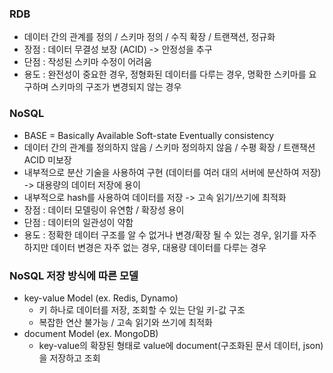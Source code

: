 ### RDB
- 데이터 간의 관계를 정의 / 스키마 정의 / 수직 확장 / 트랜잭션, 정규화
- 장점 : 데이터 무결성 보장 (ACID) -> 안정성을 추구
- 단점 : 작성된 스키마 수정이 어려움
- 용도 : 완전성이 중요한 경우, 정형화된 데이터를 다루는 경우, 명확한 스키마를 요구하며 스키마의 구조가 변경되지 않는 경우

### NoSQL
- BASE = Basically Available Soft-state Eventually consistency
- 데이터 간의 관계를 정의하지 않음 / 스키마 정의하지 않음 / 수평 확장 / 트랜잭션 ACID 미보장
- 내부적으로 분산 기술을 사용하여 구현 (데이터를 여러 대의 서버에 분산하여 저장) -> 대용량의 데이터 저장에 용이
- 내부적으로 hash를 사용하여 데이터를 저장 -> 고속 읽기/쓰기에 최적화
- 장점 : 데이터 모델링이 유연함 / 확장성 용이
- 단점 : 데이터의 일관성이 약함
- 용도 : 정확한 데이터 구조를 알 수 없거나 변경/확장 될 수 있는 경우, 읽기를 자주 하지만 데이터 변경은 자주 없는 경우, 대용량 데이터를 다루는 경우

### NoSQL 저장 방식에 따른 모델
- key-value Model (ex. Redis, Dynamo)
  - 키 하나로 데이터를 저장, 조회할 수 있는 단일 키-값 구조
  - 복잡한 연산 불가능 / 고속 읽기와 쓰기에 최적화
- document Model (ex. MongoDB)
  - key-value의 확장된 형태로 value에 document(구조화된 문서 데이터, json)을 저장하고 조회
